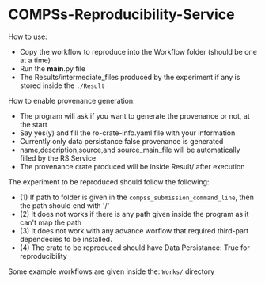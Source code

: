 # COMPSs-Reproducibility-Service

How to use:
- Copy the workflow to reproduce into the Workflow folder (should be one at a time)
- Run the __main__.py file
- The Results/intermediate_files produced by the experiment if any is stored inside the `./Result`

How to enable provenance generation:
- The program will ask if you want to generate the provenance or not, at the start
- Say yes(y) and fill the ro-crate-info.yaml file with your information
- Currently only data persistance false provenance is generated
- name,description,source,and source_main_file will be automatically filled by the RS Service
- The provenance crate produced will be inside Result/ after execution

The experiment to be reproduced should follow the following:

- (1) If path to folder is given in the `compss_submission_command_line`, then the path should end with '/'
- (2) It does not works if there is any path given inside the program as it can't map the path
- (3) It does not work with any advance worflow that required third-part dependecies to be installed.
- (4) The crate to be reproduced should have Data Persistance: True for reproducibility

Some example workflows are given inside the: `Works/` directory 


